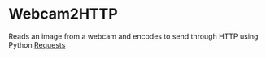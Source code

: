 # Webcam2HTTP
Reads an image from a webcam and encodes to send through HTTP using Python [Requests](http://docs.python-requests.org)
